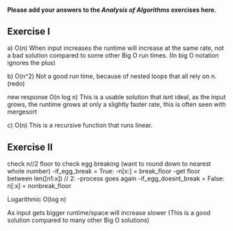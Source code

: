 #### Please add your answers to the ***Analysis of  Algorithms*** exercises here.

## Exercise I

a) O(n) When input increases the runtime will increase at the same rate, not a bad solution compared to some other Big O run times. (In big O notation ignores the plus)


b) O(n^2) Not a good run time, because of nested loops that all rely on n. 
(redo)

new response O(n log n) This is a usable solution that isnt ideal, as the input grows, the runtime
grows at only a slightly faster rate, this is often seen with mergesort


c) O(n) This is a recursive function that runs linear.

## Exercise II

check n//2 floor to check egg breaking (want to round down to nearest whole number)
-if_egg_break = True:
-n[x:] = break_floor
-get floor between len([n1:x]) // 2:
-process goes again
-if_egg_doesnt_break = False:
n[:x] = nonbreak_floor

Logarithmic O(log n)

As input gets bigger runtime/space will increase slower (This is a good solution compared to many other Big O solutions)



